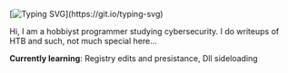 [![Typing SVG](https://readme-typing-svg.demolab.com?font=Fira+Code&duration=3000&pause=500&color=F74900&width=500&height=80&lines=Bizzi!;Amature+Malware-dev+and+Red-Teamer...)](https://git.io/typing-svg)

Hi, I am a hobbiyst programmer studying cybersecurity. 
I do writeups of HTB and such, not much special here...

**Currently learning**:
          Registry edits and presistance,
           Dll sideloading
